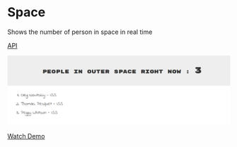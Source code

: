 # Space
Shows the number of person in space in real time

[API](http://open-notify.org/)

![Alt text](https://github.com/adityathebe/Space/blob/master/img-space.png)

[Watch Demo](http://adityathebe.com/space/)
